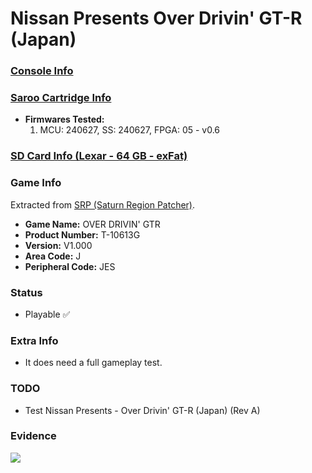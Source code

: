 # Nissan Presents Over Drivin' GT-R (Japan)

### [Console Info](../../../../../Info/Consoles/VA13/README.md)

### [Saroo Cartridge Info](../../../../../Info/Cartridges/RetroGameParadiseStore/1.32F/README.md)

- <b>Firmwares Tested:</b>
  1. MCU: 240627, SS: 240627, FPGA: 05 - v0.6

### [SD Card Info (Lexar - 64 GB - exFat)](../../../../../Info/SdCards/Lexar/64GB/exfat/README.md)

### Game Info

Extracted from [SRP (Saturn Region Patcher)](https://segaxtreme.net/resources/saturn-region-patcher.81/download).

- <b>Game Name:</b> OVER DRIVIN' GTR
- <b>Product Number:</b> T-10613G
- <b>Version:</b> V1.000
- <b>Area Code:</b> J
- <b>Peripheral Code:</b> JES

### Status

- Playable :white_check_mark:

### Extra Info

- It does need a full gameplay test.

### TODO

- Test Nissan Presents - Over Drivin' GT-R (Japan) (Rev A)

### Evidence

[![](https://img.youtube.com/vi/PHKl0cHG9lU/0.jpg)](https://www.youtube.com/watch?v=PHKl0cHG9lU)
